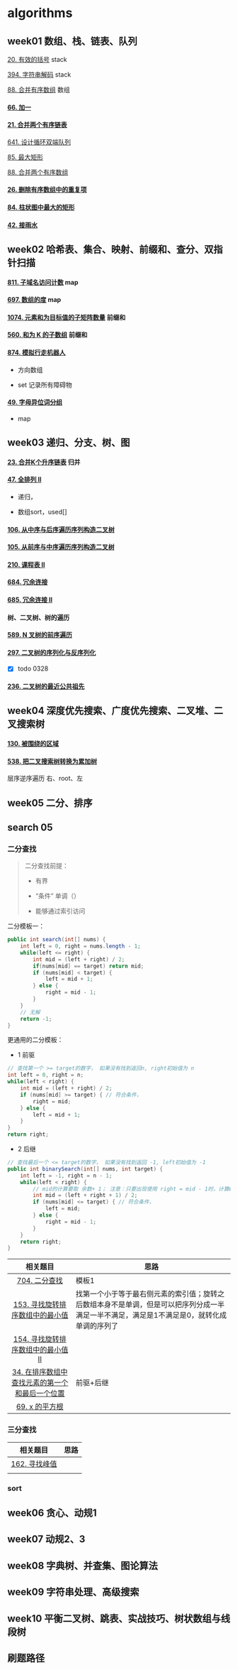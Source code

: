 # algorithms

## week01 数组、栈、链表、队列

[20. 有效的括号](https://leetcode-cn.com/problems/valid-parentheses/) stack

[394. 字符串解码](https://leetcode-cn.com/problems/decode-string/)  stack

[88. 合并有序数组](https://leetcode-cn.com/problems/merge-sorted-array/) 数组

#### [66. 加一](https://leetcode-cn.com/problems/plus-one/)

#### [21. 合并两个有序链表](https://leetcode-cn.com/problems/merge-two-sorted-lists/)

[641. 设计循环双端队列](https://leetcode-cn.com/problems/design-circular-deque/)

[85. 最大矩形](https://leetcode-cn.com/problems/maximal-rectangle/)

[88. 合并两个有序数组](https://leetcode-cn.com/problems/merge-sorted-array/)

#### [26. 删除有序数组中的重复项](https://leetcode-cn.com/problems/remove-duplicates-from-sorted-array/)

#### [84. 柱状图中最大的矩形](https://leetcode-cn.com/problems/largest-rectangle-in-histogram/)

#### [42. 接雨水](https://leetcode-cn.com/problems/trapping-rain-water/)

## week02  哈希表、集合、映射、前缀和、查分、双指针扫描

#### [811. 子域名访问计数](https://leetcode-cn.com/problems/subdomain-visit-count/) map

#### [697. 数组的度](https://leetcode-cn.com/problems/degree-of-an-array/) map

#### [1074. 元素和为目标值的子矩阵数量](https://leetcode-cn.com/problems/number-of-submatrices-that-sum-to-target/) 前缀和

#### [560. 和为 K 的子数组](https://leetcode-cn.com/problems/subarray-sum-equals-k/)  前缀和

#### [874. 模拟行走机器人](https://leetcode-cn.com/problems/walking-robot-simulation/)

- 方向数组

- set 记录所有障碍物

#### [49. 字母异位词分组](https://leetcode-cn.com/problems/group-anagrams/)

- map

## week03 递归、分支、树、图

#### [23. 合并K个升序链表](https://leetcode-cn.com/problems/merge-k-sorted-lists/)  归并

#### [47. 全排列 II](https://leetcode-cn.com/problems/permutations-ii/)

- 递归，

- 数组sort，used[]

#### [106. 从中序与后序遍历序列构造二叉树](https://leetcode-cn.com/problems/construct-binary-tree-from-inorder-and-postorder-traversal/)

#### [105. 从前序与中序遍历序列构造二叉树](https://leetcode-cn.com/problems/construct-binary-tree-from-preorder-and-inorder-traversal/)

#### [210. 课程表 II](https://leetcode-cn.com/problems/course-schedule-ii/)

#### [684. 冗余连接](https://leetcode-cn.com/problems/redundant-connection/)

#### [685. 冗余连接 II](https://leetcode-cn.com/problems/redundant-connection-ii/)



#### 树、二叉树、树的遍历

#### [589. N 叉树的前序遍历](https://leetcode-cn.com/problems/n-ary-tree-preorder-traversal/)

#### [297. 二叉树的序列化与反序列化](https://leetcode-cn.com/problems/serialize-and-deserialize-binary-tree/)

- [x]  todo 0328



#### [236. 二叉树的最近公共祖先](https://leetcode-cn.com/problems/lowest-common-ancestor-of-a-binary-tree/)







## week04 深度优先搜索、广度优先搜索、二叉堆、二叉搜索树

#### [130. 被围绕的区域](https://leetcode-cn.com/problems/surrounded-regions/)

#### [538. 把二叉搜索树转换为累加树](https://leetcode-cn.com/problems/convert-bst-to-greater-tree/)

层序逆序遍历 右、root、左



## week05 二分、排序

## search 05

### 二分查找

> 二分查找前提：
> 
> - 有界
> 
> - “条件” 单调（）
> 
> - 能够通过索引访问

二分模板一：

```java
public int search(int[] nums) {
    int left = 0, right = nums.length - 1;
    while(left <= right) {
        int mid = (left + right) / 2;
        if(nums[mid] == target) return mid;
        if (nums[mid] < target) {
            left = mid + 1;
        } else {
            right = mid - 1;
        }
    }
    // 无解
    return -1;
}
```

更通用的二分模板：

- 1 前驱

```java
// 查找第一个 >= target的数字， 如果没有找到返回n, right初始值为 n
int left = 0, right = n;
while(left < right) {
    int mid = (left + right) / 2;
    if (nums[mid] >= target) { // 符合条件，
        right = mid;
    } else {
        left = mid + 1;
    }
}
return right;
```

- 2 后继

```java
// 查找最后一个 <= target的数字， 如果没有找到返回 -1, left初始值为 -1
public int binarySearch(int[] nums, int target) {
    int left = -1, right = n - 1;
    while(left < right) {
        // mid的计算要取 余数+ 1； 注意：只要出现使用 right = mid - 1时，计算mid需要+ 1
        int mid = (left + right + 1) / 2;
        if (nums[mid] <= target) { // 符合条件，
            left = mid;
        } else {
            right = mid - 1;
        }
    }
    return right;
}
```

| 相关题目                                                                                                                   | 思路                                                                     |
|:----------------------------------------------------------------------------------------------------------------------:| ---------------------------------------------------------------------- |
| [704. 二分查找](https://leetcode-cn.com/problems/binary-search/)                                                           | 模板1                                                                    |
| [153. 寻找旋转排序数组中的最小值](https://leetcode-cn.com/problems/find-minimum-in-rotated-sorted-array/)                           | 找第一个小于等于最右侧元素的索引值；旋转之后数组本身不是单调，但是可以把序列分成一半满足一半不满足，满足是1不满足是0，就转化成单调的序列了 |
| [154. 寻找旋转排序数组中的最小值 II](https://leetcode-cn.com/problems/find-minimum-in-rotated-sorted-array-ii/)                     |                                                                        |
| [34. 在排序数组中查找元素的第一个和最后一个位置](https://leetcode-cn.com/problems/find-first-and-last-position-of-element-in-sorted-array/) | 前驱+后继                                                                  |
| [69. x 的平方根](https://leetcode-cn.com/problems/sqrtx/)                                                                  |                                                                        |

### 三分查找

| 相关题目                                                             | 思路  |
|:----------------------------------------------------------------:| --- |
| [162. 寻找峰值](https://leetcode-cn.com/problems/find-peak-element/) |     |
|                                                                  |     |

### sort

## week06 贪心、动规1

## week07 动规2、3

## week08 字典树、并查集、图论算法

## week09 字符串处理、高级搜索

## week10 平衡二叉树、跳表、实战技巧、树状数组与线段树

## 刷题路径